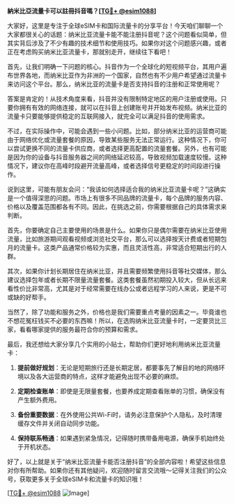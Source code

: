 **納米比亞流量卡可以註冊抖音嗎？[[TG💪+ @esim1088](https://t.me/s/esim1088)]**

大家好，这里是专注于全球eSIM卡和国际流量卡的分享平台！今天咱们聊聊一个大家都很关心的话题：纳米比亚流量卡能不能注册抖音呢？这个问题看似简单，但其实背后涉及了不少有趣的技术细节和使用技巧。如果你对这个问题感兴趣，或者正在考虑购买纳米比亚流量卡，那就别走开，继续往下看吧！

首先，让我们明确一下问题的核心。抖音作为一个全球化的短视频平台，其用户遍布世界各地，而纳米比亚作为非洲的一个国家，自然也有不少用户希望通过流量卡来访问这个平台。那么，纳米比亚的流量卡是否支持抖音的注册和正常使用呢？

答案是肯定的！从技术角度来看，抖音并没有限制特定地区的用户注册或使用。只要你拥有有效的网络连接，就可以在抖音上创建账号并开始发布视频。纳米比亚的流量卡只要能够提供稳定的互联网接入，就完全可以满足抖音的使用需求。

不过，在实际操作中，可能会遇到一些小问题。比如，部分纳米比亚的运营商可能由于网络优化或流量套餐的原因，导致某些服务无法正常运行。这种情况下，你可以尝试更换不同的流量卡供应商，或者选择更高配置的流量套餐。另外，也有可能是因为你的设备与抖音服务器之间的网络延迟较高，导致视频加载速度较慢。这种情况下，建议你在高峰时段避开流量高峰，或者选择信号更稳定的时间段进行操作。

说到这里，可能有朋友会问：“我该如何选择适合我的纳米比亚流量卡呢？”这确实是一个值得深思的问题。市场上有很多不同品牌的流量卡，每个品牌的服务内容、价格以及覆盖范围都各有不同。因此，在挑选之前，你需要根据自己的具体需求来判断。

首先，你要确定自己主要使用的场景是什么。如果你只是偶尔需要在纳米比亚使用流量，比如旅游期间观看视频或浏览社交平台，那么可以选择按天计费或者短期包月的流量卡。这类产品通常价格较为实惠，而且灵活性高，非常适合短期出行的人群。

其次，如果你计划长期居住在纳米比亚，并且需要频繁使用抖音等社交媒体，那么建议选择包年或者长期不限量流量套餐。这类套餐虽然初期投入较大，但从长远来看性价比非常高，尤其是对于经常需要在线办公或者远程学习的人来说，更是不可或缺的好帮手。

当然了，除了功能和服务之外，价格也是我们需要重点考量的因素之一。毕竟谁也不想花冤枉钱买不必要的东西嘛！所以，在选购纳米比亚流量卡时，一定要货比三家，看看哪家提供的服务最符合你的预算和需求。

最后，我还想给大家分享几个实用的小贴士，帮助你们更好地利用纳米比亚流量卡：

1. **提前做好规划**：无论是短期旅行还是长期定居，都要事先了解目的地的网络环境以及各大运营商的特点，这样才能避免出现不必要的麻烦。
   
2. **定期检查账单**：即使是无限量套餐，也要养成定期查看账单的习惯，确保没有产生额外费用。

3. **备份重要数据**：在外使用公共Wi-Fi时，请务必注意保护个人隐私，及时清理缓存文件并关闭自动同步功能。

4. **保持联系畅通**：如果遇到紧急情况，记得随时携带备用电源，确保手机始终处于开机状态。

好了，以上就是关于“纳米比亚流量卡能否注册抖音”的全部内容啦！希望这些信息对你有所帮助。如果你还有其他疑问，欢迎随时留言交流哦～记得关注我们的公众号，获取更多关于全球eSIM卡和流量卡的知识哦！

[[TG💪+ @esim1088](https://t.me/s/esim1088) ![Image](https://i.postimg.cc/4NQfJmqS/Snipaste-2025-05-13-00-14-12.png)]